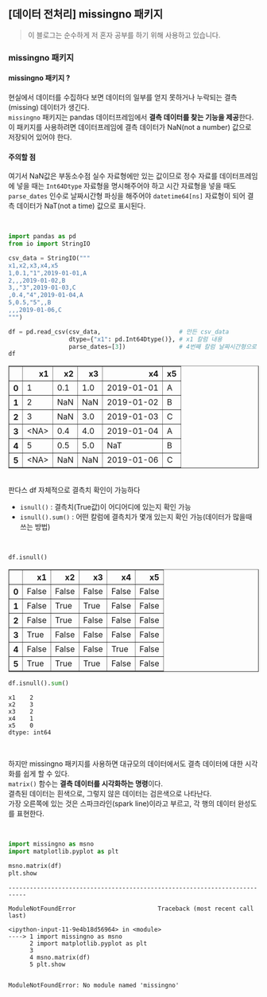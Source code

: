 ## [데이터 전처리] missingno 패키지

> 이 블로그는 순수하게 저 혼자 공부를 하기 위해 사용하고 있습니다.

### missingno 패키지

#### missingno 패키지 ?

현실에서 데이터를 수집하다 보면 데이터의 일부를 얻지 못하거나 누락되는 결측(missing) 데이터가 생긴다.<br>
`missingno` 패키지는 pandas 데이터프레임에서 **결측 데이터를 찾는 기능을 제공**한다.<br>
이 패키지를 사용하려면 데이터프레임에 결측 데이터가 NaN(not a number) 값으로 저장되어 있어야 한다.

#### 주의할 점

여기서 NaN값은 부동소수점 실수 자료형에만 있는 값이므로 
정수 자료를 데이터프레임에 넣을 때는 `Int64Dtype` 자료형을 명시해주어야 하고 
시간 자료형을 넣을 때도 `parse_dates` 인수로 날짜시간형 파싱을 해주어야 `datetime64[ns]` 자료형이 되어 결측 데이터가 NaT(not a time) 값으로 표시된다.

<br>


```python
import pandas as pd
from io import StringIO

csv_data = StringIO("""
x1,x2,x3,x4,x5
1,0.1,"1",2019-01-01,A
2,,,2019-01-02,B
3,,"3",2019-01-03,C
,0.4,"4",2019-01-04,A
5,0.5,"5",,B
,,,2019-01-06,C
""")

df = pd.read_csv(csv_data,                      # 만든 csv_data
                 dtype={"x1": pd.Int64Dtype()}, # x1 칼럼 내용
                 parse_dates=[3])               # 4번째 칼럼 날짜시간형으로 파싱 : NaT
df
```




<div>
<style scoped>
    .dataframe tbody tr th:only-of-type {
        vertical-align: middle;
    }

    .dataframe tbody tr th {
        vertical-align: top;
    }

    .dataframe thead th {
        text-align: right;
    }
</style>
<table border="1" class="dataframe">
  <thead>
    <tr style="text-align: right;">
      <th></th>
      <th>x1</th>
      <th>x2</th>
      <th>x3</th>
      <th>x4</th>
      <th>x5</th>
    </tr>
  </thead>
  <tbody>
    <tr>
      <th>0</th>
      <td>1</td>
      <td>0.1</td>
      <td>1.0</td>
      <td>2019-01-01</td>
      <td>A</td>
    </tr>
    <tr>
      <th>1</th>
      <td>2</td>
      <td>NaN</td>
      <td>NaN</td>
      <td>2019-01-02</td>
      <td>B</td>
    </tr>
    <tr>
      <th>2</th>
      <td>3</td>
      <td>NaN</td>
      <td>3.0</td>
      <td>2019-01-03</td>
      <td>C</td>
    </tr>
    <tr>
      <th>3</th>
      <td>&lt;NA&gt;</td>
      <td>0.4</td>
      <td>4.0</td>
      <td>2019-01-04</td>
      <td>A</td>
    </tr>
    <tr>
      <th>4</th>
      <td>5</td>
      <td>0.5</td>
      <td>5.0</td>
      <td>NaT</td>
      <td>B</td>
    </tr>
    <tr>
      <th>5</th>
      <td>&lt;NA&gt;</td>
      <td>NaN</td>
      <td>NaN</td>
      <td>2019-01-06</td>
      <td>C</td>
    </tr>
  </tbody>
</table>
</div>



<br>
판다스 df 자체적으로 결측치 확인이 가능하다

- `isnull()` : 결측치(True값)이 어디어디에 있는지 확인 가능
- `isnull().sum()` : 어떤 칼럼에 결측치가 몇개 있는지 확인 가능(데이터가 많을때 쓰는 방법)

<br>


```python
df.isnull()
```




<div>
<style scoped>
    .dataframe tbody tr th:only-of-type {
        vertical-align: middle;
    }

    .dataframe tbody tr th {
        vertical-align: top;
    }

    .dataframe thead th {
        text-align: right;
    }
</style>
<table border="1" class="dataframe">
  <thead>
    <tr style="text-align: right;">
      <th></th>
      <th>x1</th>
      <th>x2</th>
      <th>x3</th>
      <th>x4</th>
      <th>x5</th>
    </tr>
  </thead>
  <tbody>
    <tr>
      <th>0</th>
      <td>False</td>
      <td>False</td>
      <td>False</td>
      <td>False</td>
      <td>False</td>
    </tr>
    <tr>
      <th>1</th>
      <td>False</td>
      <td>True</td>
      <td>True</td>
      <td>False</td>
      <td>False</td>
    </tr>
    <tr>
      <th>2</th>
      <td>False</td>
      <td>True</td>
      <td>False</td>
      <td>False</td>
      <td>False</td>
    </tr>
    <tr>
      <th>3</th>
      <td>True</td>
      <td>False</td>
      <td>False</td>
      <td>False</td>
      <td>False</td>
    </tr>
    <tr>
      <th>4</th>
      <td>False</td>
      <td>False</td>
      <td>False</td>
      <td>True</td>
      <td>False</td>
    </tr>
    <tr>
      <th>5</th>
      <td>True</td>
      <td>True</td>
      <td>True</td>
      <td>False</td>
      <td>False</td>
    </tr>
  </tbody>
</table>
</div>




```python
df.isnull().sum()
```




    x1    2
    x2    3
    x3    2
    x4    1
    x5    0
    dtype: int64



<br>

하지만 missingno 패키지를 사용하면 대규모의 데이터에서도 결측 데이터에 대한 시각화를 쉽게 할 수 있다.<br>
`matrix()` 함수는 **결측 데이터를 시각화하는 명령**이다.<br>
결측된 데이터는 흰색으로, 그렇지 않은 데이터는 검은색으로 나타난다.<br>
가장 오른쪽에 있는 것은 스파크라인(spark line)이라고 부르고, 각 행의 데이터 완성도를 표현한다.

<br>


```python
import missingno as msno
import matplotlib.pyplot as plt

msno.matrix(df)
plt.show
```


    ---------------------------------------------------------------------------

    ModuleNotFoundError                       Traceback (most recent call last)

    <ipython-input-11-9e4b18d56964> in <module>
    ----> 1 import missingno as msno
          2 import matplotlib.pyplot as plt
          3 
          4 msno.matrix(df)
          5 plt.show


    ModuleNotFoundError: No module named 'missingno'



```python

```
